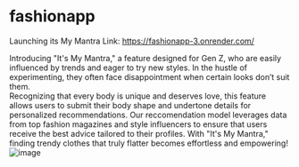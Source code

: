 # fashionapp

Launching its My Mantra Link: https://fashionapp-3.onrender.com/ 

Introducing "It's My Mantra," a feature designed for Gen Z, who are easily influenced by trends and eager to try new styles. 
In the hustle of experimenting, they often face disappointment when certain looks don’t suit them.  
Recognizing that every body is unique and deserves love, this feature allows users to submit their body shape and undertone details for personalized recommendations. 
Our reccomendation model leverages data from top fashion magazines and style influencers to ensure that users receive the best advice tailored to their profiles. 
With "It's My Mantra," finding trendy clothes that truly flatter becomes effortless and empowering!
![image](https://github.com/user-attachments/assets/8bbec179-75f5-4d5a-9a38-f3a7e3e0b61b)

